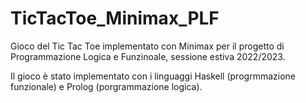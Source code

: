 # TicTacToe_Minimax_PLF
Gioco del Tic Tac Toe implementato con Minimax per il progetto di Programmazione Logica e Funzinoale, sessione estiva 2022/2023.

Il gioco è stato implementato con i linguaggi Haskell (progrmmazione funzionale) e Prolog (porgrammazione logica).
